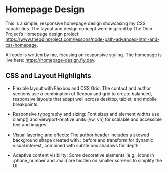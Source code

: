 # Homepage Design

This is a simple, responsive homepage design showcasing my CSS capabilities. The layout and design concept were inspired by The Odin Project’s Homepage design project: https://www.theodinproject.com/lessons/node-path-advanced-html-and-css-homepage.

All code is written by me, focusing on responsive styling. The homepage is live here: https://homepage-design.fly.dev.


## CSS and Layout Highlights
* Flexible layout with Flexbox and CSS Grid: The contact and author sections use a combination of flexbox and grid to create balanced, responsive layouts that adapt well across desktop, tablet, and mobile breakpoints.

* Responsive typography and sizing: Font sizes and element widths use clamp() and viewport-relative units (vw, vh) for scalable and accessible text and images.

* Visual layering and effects: The author header includes a skewed background shape created with ::before and transform for dynamic visual interest, combined with subtle box shadows for depth.

* Adaptive content visibility: Some decorative elements (e.g., icons in .phone_number and .mail) are hidden on smaller screens to simplify the UI.

